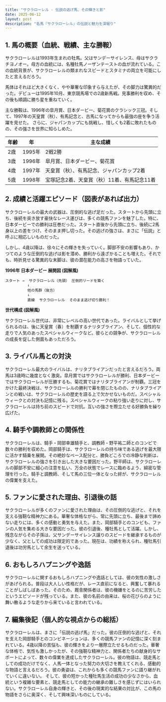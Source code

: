 ```yaml
---
title: "サクラローレル - 伝説の逃げ馬、その輝きと影"
date: 2025-06-12
layout: post
description: "名馬『サクラローレル』の伝説と魅力を深堀り"
---
```


## 1. 馬の概要（血統、戦績、主な勝鞍）

サクラローレルは1993年生まれの牡馬。父はサンデーサイレンス、母はサクラチヨノオー。母方の血統には、名種牡馬ノーザンテーストの血が流れている。この血統背景が、サクラローレルの類まれなスピードとスタミナの両立を可能にしたと言えるだろう。

馬体はそれほど大きくなく、やや華奢な印象すら与えたが、その脚力は驚異的だった。デビューは1995年10月、東京競馬場での2歳新馬戦。見事勝利を収め、その後も順調に勝ち星を重ねていく。

主な勝鞍は、1996年の皐月賞、日本ダービー、菊花賞のクラシック三冠。そして、1997年の天皇賞（秋）、有馬記念と、古馬になってからも最強の座を争う活躍を見せた。  さらに、ジャパンカップにも挑戦し、惜しくも2着に敗れたものの、その強さを世界に知らしめた。

| 年齢 | 年 | 主な成績 |
|---|---|---|
| 2歳 | 1995年 | 2戦2勝 |
| 3歳 | 1996年 | 皐月賞、日本ダービー、菊花賞 |
| 4歳 | 1997年 | 天皇賞（秋）、有馬記念、ジャパンカップ2着 |
| 5歳 | 1998年 | 宝塚記念2着、天皇賞（秋）11着、有馬記念11着 |


## 2. 成績と活躍エピソード（図表があれば出力）

サクラローレルの最大の武器は、圧倒的な逃げ足だった。スタートから先頭に立ち、後続を突き放す豪快なレース運びは、多くの競馬ファンを魅了した。特に、日本ダービーでの勝利は圧巻だった。スタート直後から先頭に立ち、後続に2馬身以上の差をつけ、そのまま押し切った。その逃げの強さは、まさに「伝説」と呼ぶに相応しいものだった。

しかし、4歳以降は、徐々にその輝きを失っていく。脚部不安の影響もあり、かつてのような圧倒的な逃げは影を潜め、勝利から遠ざかることも増えた。それでも、時折見せる驚異的な末脚は、彼の潜在能力の高さを物語っていた。

**1996年 日本ダービー 展開図 (図解風)**

```
スタート →  サクラローレル（先頭） 圧倒的リードを築く
          ↓
          他の馬群（後方）
          ↓
          直線  サクラローレル  そのまま逃げ切り勝利！
```

**世代構成 (図解風)**

サクラローレル世代は、非常にレベルの高い世代であった。ライバルとして挙げられるのは、後に天皇賞（春）を制覇するナリタブライアン、そして、個性的な走りで人気のあったスペシャルウィークなど。彼らとの競争が、サクラローレルの成長を促した側面もあっただろう。


## 3. ライバル馬との対決

サクラローレル最大のライバルは、ナリタブライアンだったと言えるだろう。両馬は3歳時に幾度となく激突。皐月賞ではサクラローレルが勝利、日本ダービーではサクラローレルが圧勝するも、菊花賞ではナリタブライアンが制覇。三冠をかけた最終決戦は、サクラローレルの勝利で幕を閉じたものの、ナリタブライアンとの戦いは、サクラローレルの歴史を語る上で欠かせないものだ。スペシャルウィークとの対決も記憶に残る。スペシャルウィークの粘り強い走りに対し、サクラローレルは持ち前のスピードで対抗。互いの強さを際立たせる好勝負を繰り広げた。


## 4. 騎手や調教師との関係性

サクラローレルは、騎手・岡部幸雄騎手と、調教師・野平祐二師とのコンビで数々の勝利を収めた。岡部騎手は、サクラローレルの持ち味である逃げを最大限に活かす騎乗を展開。その絶妙なペース配分と、勝負どころでの冷静な判断は、サクラローレルの強さを引き出した大きな要因だった。野平師は、サクラローレルの脚部不安に細心の注意を払い、万全の状態でレースに臨めるよう、綿密な管理を行った。騎手と調教師、そして馬の三位一体となった絆が、サクラローレルの偉業を支えた。


## 5. ファンに愛された理由、引退後の話

サクラローレルが多くのファンに愛された理由は、その圧倒的な逃げと、それを支える強靭な精神力にある。華奢な体格ながら、常に先頭に立ち、最後まで諦めない走りには、多くの感動と勇気を与えた。また、岡部騎手とのコンビも、ファンの人気を集める大きな要因だった。彼の引退後、種牡馬として活躍。しかし、残念ながらその子孫は、父サンデーサイレンス譲りのスピードを継承するものが少なく、父としての成功は限定的であった。現在は、功績を称えられ、種牡馬引退後は功労馬として余生を送っている。


## 6. おもしろハプニングや逸話

サクラローレルに関するおもしろハプニングや逸話としては、彼の気性の激しさがあげられる。普段は大人しい性格だが、レース直前になると、興奮して暴れることがしばしばあった。そのため、厩舎関係者は、彼の機嫌をとるのに苦労したというエピソードが残っている。また、彼の名前の由来は、桜の花びらのように舞い散るような走りから来ていると言われている。


## 7. 編集後記（個人的な視点からの総括）

サクラローレルは、まさに「伝説の逃げ馬」だった。彼の圧倒的な逃げと、それを支えた岡部騎手とのコンビネーションは、多くの競馬ファンの記憶に深く刻まれている。4歳以降の苦悩も、彼の輝きをより一層際立たせるものだった。華奢な体格で、気性も激しかったが、その強靭な精神力と、関係者たちの献身的なサポートによって、数々の偉業を達成したサクラローレル。彼の物語は、競走馬としての成功だけでなく、人馬一体となった努力の大切さを教えてくれる、感動的な物語と言えるだろう。彼の勇姿は、これからも多くの競馬ファンに語り継がれていくに違いない。  そして、彼の短かった種牡馬生活の成功の少なさから、血統という複雑な要素と、競走馬としての能力の継承の難しさを感じずにはいられない。サクラローレル自身の輝きと、その後の現実的な結果の対比が、この馬の物語をさらに奥深く、そして興味深いものにしている。

